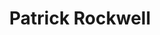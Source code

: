 ---
user: rockwell
title: Patrick Rockwell
position: Senior Designer
company: W+K
featured: false
sns: https://www.instagram.com/fun_patrick/
talk: keynote
bio: "An American in China, Patrick is an NBA fan with a street art background who enjoys catching LOLz, designing acid-soaked, internet-inspired graphics and pronouncing GIF with a hard 'G'. "

biocn: "An American in China, Patrick is an NBA fan with a street art background who enjoys catching LOLz, designing acid-soaked, internet-inspired graphics and pronouncing GIF with a hard 'G'. "

---